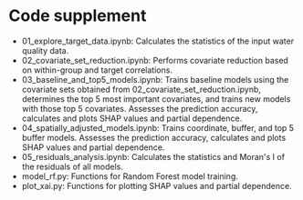 # Code supplement

- 01_explore_target_data.ipynb: Calculates the statistics of the input water quality data.
- 02_covariate_set_reduction.ipynb: Performs covariate reduction based on within-group and target correlations.
- 03_baseline_and_top5_models.ipynb: Trains baseline models using the covariate sets obtained from 02_covariate_set_reduction.ipynb, determines the top 5 most important covariates, and trains new models with those top 5 covariates. Assesses the prediction accuracy, calculates and plots SHAP values and partial dependence.
- 04_spatially_adjusted_models.ipynb: Trains coordinate, buffer, and top 5 buffer models. Assesses the prediction accuracy, calculates and plots SHAP values and partial dependence.
- 05_residuals_analysis.ipynb: Calculates the statistics and Moran's I of the residuals of all models.
- model_rf.py: Functions for Random Forest model training.
- plot_xai.py: Functions for plotting SHAP values and partial dependence.